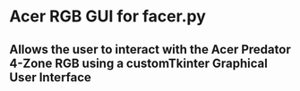 # Acer RGB GUI for facer.py
## Allows the user to interact with the Acer Predator 4-Zone RGB using a customTkinter Graphical User Interface
